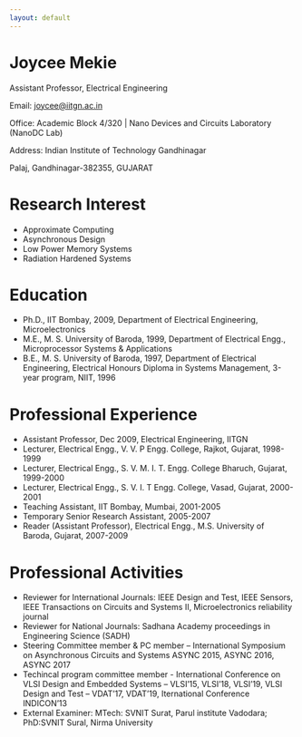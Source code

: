 ```yaml
---
layout: default
---
```


# Joycee Mekie

Assistant Professor, Electrical Engineering

Email: joycee@iitgn.ac.in

Office: Academic Block 4/320 | Nano Devices and Circuits Laboratory (NanoDC Lab)

Address: Indian Institute of Technology Gandhinagar

Palaj, Gandhinagar-382355, GUJARAT

# Research Interest
* Approximate Computing
* Asynchronous Design
* Low Power Memory Systems
* Radiation Hardened Systems

# Education
* Ph.D., IIT Bombay, 2009, Department of Electrical Engineering, Microelectronics
* M.E., M. S. University of Baroda, 1999, Department of Electrical Engg., Microprocessor Systems & Applications
* B.E., M. S. University of Baroda, 1997, Department of Electrical Engineering, Electrical Honours Diploma in Systems Management, 3-year program, NIIT, 1996

# Professional Experience
* Assistant Professor, Dec 2009, Electrical Engineering, IITGN
* Lecturer, Electrical Engg., V. V. P Engg. College, Rajkot, Gujarat, 1998-1999
* Lecturer, Electrical Engg., S. V. M. I. T. Engg. College Bharuch, Gujarat, 1999-2000
* Lecturer, Electrical Engg., S. V. I. T Engg. College, Vasad, Gujarat, 2000-2001
* Teaching Assistant, IIT Bombay, Mumbai, 2001-2005
* Temporary Senior Research Assistant, 2005-2007
* Reader (Assistant Professor), Electrical Engg., M.S. University of Baroda, Gujarat, 2007-2009

# Professional Activities
* Reviewer for International Journals: IEEE Design and Test, IEEE Sensors, IEEE Transactions on Circuits and Systems II, Microelectronics reliability journal
* Reviewer for National Journals: Sadhana Academy proceedings in Engineering Science (SADH)
* Steering Committee member & PC member – International Symposium on Asynchronous Circuits and Systems ASYNC 2015, ASYNC 2016, ASYNC 2017
* Techincal program committee member - International Conference on VLSI Design and Embedded Systems – VLSI’15, VLSI’18, VLSI’19, VLSI Design and Test – VDAT’17, VDAT’19, Iternational Conference INDICON’13
* External Examiner: MTech: SVNIT Surat, Parul institute Vadodara; PhD:SVNIT Sural, Nirma University
